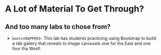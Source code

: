 # A Lot of Material To Get Through?
## And too many labs to chose from?

+ `bootstRAPPERS`- This lab has students practicing using Bootstrap to build a tab gallery that reveals to image carousels one for tha East and one four tha West!
